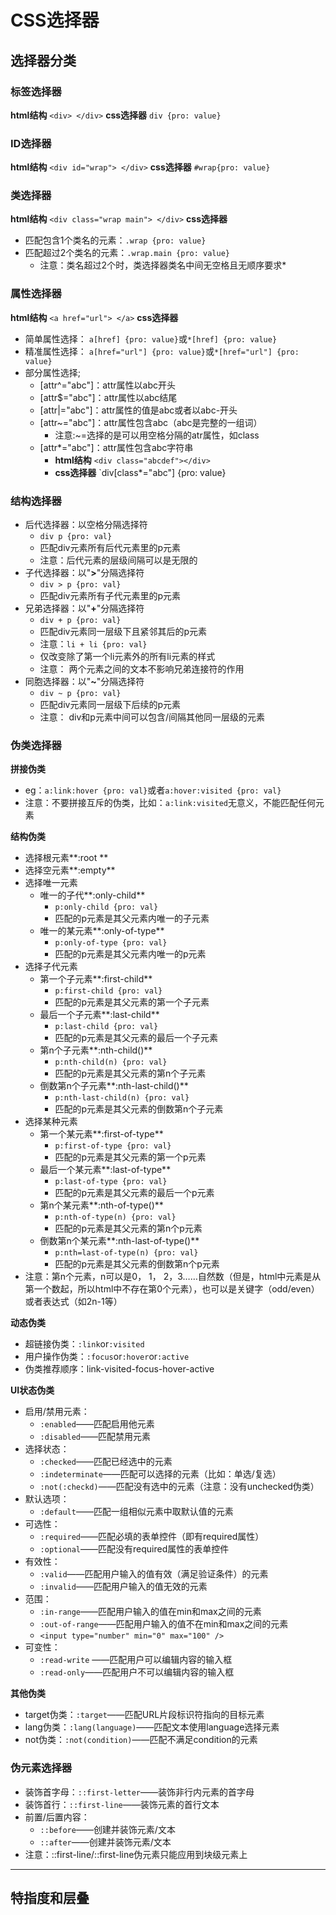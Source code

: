 # CSS选择器
## 选择器分类
### 标签选择器
**html结构**
`<div> </div>`
**css选择器**
`div {pro: value}`
### ID选择器
**html结构**
`<div id="wrap"> </div>`
**css选择器**
`#wrap{pro: value}`
### 类选择器
**html结构** 
`<div class="wrap main"> </div>`
**css选择器**
- 匹配包含1个类名的元素：`.wrap {pro: value}`
- 匹配超过2个类名的元素：`.wrap.main {pro: value}`
	- 注意：类名超过2个时，类选择器类名中间无空格且无顺序要求*

### 属性选择器
**html结构** 
`<a href="url"> </a>`
**css选择器**
- 简单属性选择： `a[href] {pro: value}`或`*[href] {pro: value}`
- 精准属性选择： `a[href="url"] {pro: value}`或`*[href="url"] {pro: value}`
- 部分属性选择;
	- [attr^="abc"]：attr属性以abc开头
	- [attr$="abc"]：attr属性以abc结尾
	- [attr|="abc"]：attr属性的值是abc或者以abc-开头
	- [attr~="abc"]：attr属性包含abc（abc是完整的一组词）
		- 注意:~=选择的是可以用空格分隔的atr属性，如class
	- [attr\*="abc"]：attr属性包含abc字符串
		- **html结构** `<div class="abcdef"></div>`
		- **css选择器** `div[class*="abc"] {pro: value}

### 结构选择器
- 后代选择器：以空格分隔选择符
	- `div p {pro: val}`
	- 匹配div元素所有后代元素里的p元素
	- 注意：后代元素的层级间隔可以是无限的
- 子代选择器：以"**>**"分隔选择符
	- `div > p {pro: val}`
	- 匹配div元素所有子代元素里的p元素
- 兄弟选择器：以"**+**"分隔选择符
	- `div + p {pro: val}`
	- 匹配div元素同一层级下且紧邻其后的p元素
	- 注意：`li + li {pro: val}`
	- 仅改变除了第一个li元素外的所有li元素的样式
	- 注意： 两个元素之间的文本不影响兄弟连接符的作用
- 同胞选择器：以"**~**"分隔选择符
	- `div ~ p {pro: val}`
	- 匹配div元素同一层级下后续的p元素
	- 注意： div和p元素中间可以包含/间隔其他同一层级的元素

### 伪类选择器
**拼接伪类**
- eg：`a:link:hover {pro: val}`或者`a:hover:visited {pro: val}`
- 注意：不要拼接互斥的伪类，比如：`a:link:visited`无意义，不能匹配任何元素

**结构伪类**
- 选择根元素**:root **
- 选择空元素**:empty**
- 选择唯一元素
	- 唯一的子代**:only-child**
		- `p:only-child {pro: val}`
		- 匹配的p元素是其父元素内唯一的子元素
	- 唯一的某元素**:only-of-type**
		- `p:only-of-type {pro: val}`
		- 匹配的p元素是其父元素内唯一的p元素
- 选择子代元素
	- 第一个子元素**:first-child**
		- `p:first-child {pro: val}`
		- 匹配的p元素是其父元素的第一个子元素
	- 最后一个子元素**:last-child**
		- `p:last-child {pro: val}`
		- 匹配的p元素是其父元素的最后一个子元素
	- 第n个子元素**:nth-child()**
		- `p:nth-child(n) {pro: val}`
		- 匹配的p元素是其父元素的第n个子元素
	- 倒数第n个子元素**:nth-last-child()**
		- `p:nth-last-child(n) {pro: val}`
		- 匹配的p元素是其父元素的倒数第n个子元素
- 选择某种元素
	- 第一个某元素**:first-of-type** 
		- `p:first-of-type {pro: val}`
		- 匹配的p元素是其父元素的第一个p元素
	- 最后一个某元素**:last-of-type**
		- `p:last-of-type {pro: val}`
		- 匹配的p元素是其父元素的最后一个p元素
	- 第n个某元素**:nth-of-type()**
		- `p:nth-of-type(n) {pro: val}`
		- 匹配的p元素是其父元素的第n个p元素
	- 倒数第n个某元素**:nth-last-of-type()**
		- `p:nth=last-of-type(n) {pro: val}`
		- 匹配的p元素是其父元素的倒数第n个p元素
- 注意：第n个元素，n可以是0， 1， 2，3……自然数（但是，html中元素是从第一个数起，所以html中不存在第0个元素），也可以是关键字（odd/even）或者表达式（如2n-1等） 

**动态伪类**
- 超链接伪类：`:link`or`:visited`
- 用户操作伪类：`:focus`or`:hover`or`:active`
- 伪类推荐顺序：link-visited-focus-hover-active

**UI状态伪类**
- 启用/禁用元素：
	- `:enabled`——匹配启用他元素
	- `:disabled`——匹配禁用元素
- 选择状态：
	- `:checked`——匹配已经选中的元素
	- `:indeterminate`——匹配可以选择的元素（比如：单选/复选）
	- `:not(:checkd)`——匹配没有选中的元素（注意：没有unchecked伪类）
- 默认选项：
	- `:default`——匹配一组相似元素中取默认值的元素
- 可选性：
	- `:required`——匹配必填的表单控件（即有required属性）
	- `:optional`——匹配没有required属性的表单控件
- 有效性：
	- `:valid`——匹配用户输入的值有效（满足验证条件）的元素
	- `:invalid`——匹配用户输入的值无效的元素
- 范围：
	- `:in-range`——匹配用户输入的值在min和max之间的元素
	- `:out-of-range`——匹配用户输入的值不在min和max之间的元素
	- `<input type="number" min="0" max="100" />`
- 可变性：
	- `:read-write` ——匹配用户可以编辑内容的输入框
	- `:read-only`——匹配用户不可以编辑内容的输入框

**其他伪类**
- target伪类：`:target`——匹配URL片段标识符指向的目标元素
- lang伪类：`:lang(language)`——匹配文本使用language选择元素
- not伪类：`:not(condition)`——匹配不满足condition的元素

### 伪元素选择器
- 装饰首字母：`::first-letter`——装饰非行内元素的首字母
- 装饰首行：`::first-line`——装饰元素的首行文本
- 前置/后置内容：
	- `::before`——创建并装饰元素/文本
	- `::after`——创建并装饰元素/文本
- 注意：::first-line/::first-line伪元素只能应用到块级元素上
___
## 特指度和层叠
